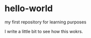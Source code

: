 # hello-world
my first repository for learning purposes

I write a little bit to see how this wokrs.

